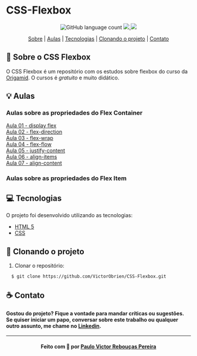 # CSS-Flexbox

<p align="center">
    <img alt="GitHub language count" src="https://img.shields.io/github/languages/count/VictorObrien/CSS-Flexbox?color=%2304D361">           
  <a aria-label="Repositórios Git" href="https://github.com/VictorObrien/">
    <img src="https://img.shields.io/badge/Github-VictorObrien-success?logo=github"></img>
  </a>
  <a aria-label="LinkedIn" href="https://www.linkedin.com/in/paulo-victor-rebou%C3%A7as-pereira-a6a72aa8/">
    <img src="http://img.shields.io/badge/LinkedIn-/PauloVictorRebouças-informational?logo=linkedin"></img>
  </a>
</p>

<p align="center">
  <a href="#sobre">Sobre</a> | 
  <a href="#aulas">Aulas</a> | 
  <a href="#tecnologias">Tecnologias</a> | 
  <a href="#run">Clonando o projeto</a> | 
  <a href="#contato">Contato</a>
</p>

<a id="sobre"></a>

## :rocket: Sobre o CSS Flexbox

O CSS Flexbox é um repositório com os estudos sobre flexbox do curso da [Origamid](https://www.origamid.com/curso/css-flexbox).
O cursos é *gratuito* e muito didático.

<a id="aulas"></a>

## :bulb: Aulas

### Aulas sobre as propriedades do Flex Container

[Aula 01 - display flex](https://github.com/VictorObrien/CSS-Flexbox/tree/main/Aulas/01-display-flex)</br>
[Aula 02 - flex-direction](https://github.com/VictorObrien/CSS-Flexbox/tree/main/Aulas/02-flex-direction)</br>
[Aula 03 - flex-wrap](https://github.com/VictorObrien/CSS-Flexbox/tree/main/Aulas/03-flex-wrap)</br>
[Aula 04 - flex-flow](https://github.com/VictorObrien/CSS-Flexbox/tree/main/Aulas/04-flex-flow)</br>
[Aula 05 - justify-content](https://github.com/VictorObrien/CSS-Flexbox/tree/main/Aulas/05-justify-content)</br>
[Aula 06 - align-items](https://github.com/VictorObrien/CSS-Flexbox/tree/main/Aulas/06-align-items)</br>
[Aula 07 - align-content](https://github.com/VictorObrien/CSS-Flexbox/tree/main/Aulas/07-align-content)</br>

### Aulas sobre as propriedades do Flex Item



<a id="tecnologias"></a>

## :computer: Tecnologias

O projeto foi desenvolvido utilizando as tecnologias:

- [HTML 5](https://developer.mozilla.org/pt-BR/docs/Web/HTML/HTML5)
- [CSS](https://developer.mozilla.org/pt-BR/docs/Web/CSS)


<a id="run"></a>

## :running: Clonando o projeto

1. Clonar o repositório:

```sh
  $ git clone https://github.com/VictorObrien/CSS-Flexbox.git
```

<a id="contato"></a>

## :coffee: Contato

<h4>
    Gostou do projeto? Fique a vontade para mandar críticas ou sugestões. Se quiser iniciar um papo, conversar sobre este trabalho ou qualquer outro assunto, me chame no <a href="https://www.linkedin.com/in/paulo-victor-rebou%C3%A7as-pereira-a6a72aa8/" target="_blank">Linkedin</a>.
</h4>

---

<h4 align="center">
    Feito com 💜 por <a href="www.linkedin.com/in/paulo-victor-rebou%C3%A7as-pereira-a6a72aa8/" target="_blank">Paulo Victor Rebouças Pereira</a>
</h4>
